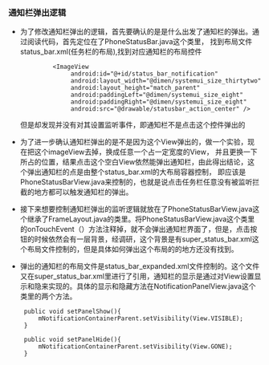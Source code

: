 ### 通知栏弹出逻辑

- 为了修改通知栏弹出的逻辑，首先要确认的是是什么出发了通知栏的弹出。通过阅读代码，首先定位在了PhoneStatusBar.java这个类里，
找到布局文件status_bar.xml(任务栏的布局),找到对应通知栏的布局控件
               
               <ImageView
                    android:id="@+id/status_bar_notification"
                    android:layout_width="@dimen/systemui_size_thirtytwo"
                    android:layout_height="match_parent"
                    android:paddingLeft="@dimen/systemui_size_eight"
                    android:paddingRight="@dimen/systemui_size_eight"
                    android:src="@drawable/statusbar_action_center" />
                    
   但是却发现并没有对其设置监听事件，即通知栏不是点击这个控件弹出的
   
 - 为了进一步确认通知栏弹出的是不是因为这个View弹出的，做一个实验，现在把这个imageView去掉，换成任意一个占一定宽度的View，
 并且更换一下所占的位置，结果点击这个空白View依然能弹出通知栏，由此得出结论，这个弹出通知栏的点是由整个status_bar.xml的大布局容器控制，
 即应该是PhoneStatusBarView.java来控制的，也就是说点击任务栏任意没有被监听拦截的地方都可以触发通知栏的弹出。
 
 - 接下来想要控制通知栏弹出的监听逻辑就放在了PhoneStatusBarView.java这个继承了FrameLayout.java的类里。将PhoneStatusBarView.java这个类里的onTouchEvent（）方法注释掉，就不会弹出通知栏界面了，但是，点击按钮的时候依然会有一层背景，经调研，这个背景是有super_status_bar.xml这个布局文件控制的，但是具体如何弹出这个布局的的地方还没有找到。
 
 - 弹出的通知栏的布局文件是status_bar_expanded.xml文件控制的。这个文件又在super_status_bar.xml里进行了引用，通知栏的显示是通过对View设置显示和隐来实现的。具体的显示和隐藏方法在NotificationPanelView.java这个类里的两个方法。
        
        public void setPanelShow(){
            mNotificationContainerParent.setVisibility(View.VISIBLE);
        }
    
        public void setPanelHide(){
            mNotificationContainerParent.setVisibility(View.GONE);
        }


